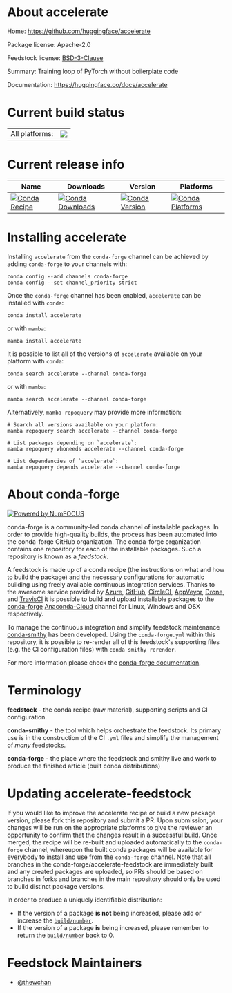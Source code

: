 About accelerate
================

Home: https://github.com/huggingface/accelerate

Package license: Apache-2.0

Feedstock license: [BSD-3-Clause](https://github.com/conda-forge/accelerate-feedstock/blob/main/LICENSE.txt)

Summary: Training loop of PyTorch without boilerplate code

Documentation: https://huggingface.co/docs/accelerate

Current build status
====================


<table><tr><td>All platforms:</td>
    <td>
      <a href="https://dev.azure.com/conda-forge/feedstock-builds/_build/latest?definitionId=14142&branchName=main">
        <img src="https://dev.azure.com/conda-forge/feedstock-builds/_apis/build/status/accelerate-feedstock?branchName=main">
      </a>
    </td>
  </tr>
</table>

Current release info
====================

| Name | Downloads | Version | Platforms |
| --- | --- | --- | --- |
| [![Conda Recipe](https://img.shields.io/badge/recipe-accelerate-green.svg)](https://anaconda.org/conda-forge/accelerate) | [![Conda Downloads](https://img.shields.io/conda/dn/conda-forge/accelerate.svg)](https://anaconda.org/conda-forge/accelerate) | [![Conda Version](https://img.shields.io/conda/vn/conda-forge/accelerate.svg)](https://anaconda.org/conda-forge/accelerate) | [![Conda Platforms](https://img.shields.io/conda/pn/conda-forge/accelerate.svg)](https://anaconda.org/conda-forge/accelerate) |

Installing accelerate
=====================

Installing `accelerate` from the `conda-forge` channel can be achieved by adding `conda-forge` to your channels with:

```
conda config --add channels conda-forge
conda config --set channel_priority strict
```

Once the `conda-forge` channel has been enabled, `accelerate` can be installed with `conda`:

```
conda install accelerate
```

or with `mamba`:

```
mamba install accelerate
```

It is possible to list all of the versions of `accelerate` available on your platform with `conda`:

```
conda search accelerate --channel conda-forge
```

or with `mamba`:

```
mamba search accelerate --channel conda-forge
```

Alternatively, `mamba repoquery` may provide more information:

```
# Search all versions available on your platform:
mamba repoquery search accelerate --channel conda-forge

# List packages depending on `accelerate`:
mamba repoquery whoneeds accelerate --channel conda-forge

# List dependencies of `accelerate`:
mamba repoquery depends accelerate --channel conda-forge
```


About conda-forge
=================

[![Powered by
NumFOCUS](https://img.shields.io/badge/powered%20by-NumFOCUS-orange.svg?style=flat&colorA=E1523D&colorB=007D8A)](https://numfocus.org)

conda-forge is a community-led conda channel of installable packages.
In order to provide high-quality builds, the process has been automated into the
conda-forge GitHub organization. The conda-forge organization contains one repository
for each of the installable packages. Such a repository is known as a *feedstock*.

A feedstock is made up of a conda recipe (the instructions on what and how to build
the package) and the necessary configurations for automatic building using freely
available continuous integration services. Thanks to the awesome service provided by
[Azure](https://azure.microsoft.com/en-us/services/devops/), [GitHub](https://github.com/),
[CircleCI](https://circleci.com/), [AppVeyor](https://www.appveyor.com/),
[Drone](https://cloud.drone.io/welcome), and [TravisCI](https://travis-ci.com/)
it is possible to build and upload installable packages to the
[conda-forge](https://anaconda.org/conda-forge) [Anaconda-Cloud](https://anaconda.org/)
channel for Linux, Windows and OSX respectively.

To manage the continuous integration and simplify feedstock maintenance
[conda-smithy](https://github.com/conda-forge/conda-smithy) has been developed.
Using the ``conda-forge.yml`` within this repository, it is possible to re-render all of
this feedstock's supporting files (e.g. the CI configuration files) with ``conda smithy rerender``.

For more information please check the [conda-forge documentation](https://conda-forge.org/docs/).

Terminology
===========

**feedstock** - the conda recipe (raw material), supporting scripts and CI configuration.

**conda-smithy** - the tool which helps orchestrate the feedstock.
                   Its primary use is in the construction of the CI ``.yml`` files
                   and simplify the management of *many* feedstocks.

**conda-forge** - the place where the feedstock and smithy live and work to
                  produce the finished article (built conda distributions)


Updating accelerate-feedstock
=============================

If you would like to improve the accelerate recipe or build a new
package version, please fork this repository and submit a PR. Upon submission,
your changes will be run on the appropriate platforms to give the reviewer an
opportunity to confirm that the changes result in a successful build. Once
merged, the recipe will be re-built and uploaded automatically to the
`conda-forge` channel, whereupon the built conda packages will be available for
everybody to install and use from the `conda-forge` channel.
Note that all branches in the conda-forge/accelerate-feedstock are
immediately built and any created packages are uploaded, so PRs should be based
on branches in forks and branches in the main repository should only be used to
build distinct package versions.

In order to produce a uniquely identifiable distribution:
 * If the version of a package **is not** being increased, please add or increase
   the [``build/number``](https://docs.conda.io/projects/conda-build/en/latest/resources/define-metadata.html#build-number-and-string).
 * If the version of a package **is** being increased, please remember to return
   the [``build/number``](https://docs.conda.io/projects/conda-build/en/latest/resources/define-metadata.html#build-number-and-string)
   back to 0.

Feedstock Maintainers
=====================

* [@thewchan](https://github.com/thewchan/)

